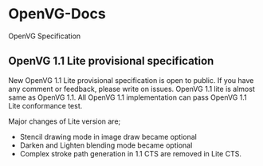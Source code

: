 # OpenVG-Docs

OpenVG Specification 

## OpenVG 1.1 Lite provisional specification 

New OpenVG 1.1 Lite provisional specification is open to public. If you have any comment or feedback, please write on issues. 
OpenVG 1.1 lite is almost same as OpenVG 1.1. All OpenVG 1.1 implementation can pass OpenVG 1.1 Lite conformance test. 

Major changes of Lite version are;
* Stencil drawing mode in image draw became optional 
* Darken and Lighten blending mode became optional
* Complex stroke path generation in 1.1 CTS are removed in Lite CTS. 


